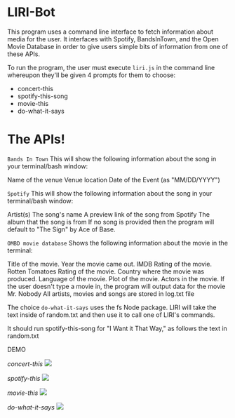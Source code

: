 # LIRI-Bot

This program uses a command line interface to fetch information about media for the user. It interfaces with Spotify, BandsInTown, and the Open Movie Database in order to give users simple bits of information from one of these APIs.

To run the program, the user must execute ``` liri.js ``` in the command line whereupon they'll be given 4 prompts for them to choose:


  - concert-this
  - spotify-this-song
  - movie-this
  - do-what-it-says

# The APIs!

```Bands In Town```
This will show the following information about the song in your terminal/bash window:

Name of the venue
Venue location
Date of the Event (as "MM/DD/YYYY")

```Spotify``` This will show the following information about the song in your terminal/bash window:

Artist(s)
The song's name
A preview link of the song from Spotify
The album that the song is from If no song is provided then the program will default to "The Sign" by Ace of Base.

```OMBD movie database``` Shows the following information about the movie in the terminal:

Title of the movie.
Year the movie came out.
IMDB Rating of the movie.
Rotten Tomatoes Rating of the movie.
Country where the movie was produced.
Language of the movie.
Plot of the movie.
Actors in the movie. If the user doesn't type a movie in, the program will output data for the movie Mr. Nobody
All artists, movies and songs are stored in log.txt file

The choice ````do-what-it-says```` uses the fs Node package. LIRI will take the text inside of random.txt and then use it to call one of LIRI's commands.

It should run spotify-this-song for "I Want it That Way," as follows the text in random.txt

DEMO

*concert-this*
![](demos/concert-this.gif)


*spotify-this*
![](demos/spotify-this.gif)

*movie-this*
![](demos/movie-this.gif)


*do-what-it-says*
![](demos/do-what-it-says.gif)
